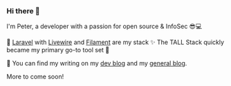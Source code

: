 ### Hi there 👋

I'm Peter, a developer with a passion for open source & InfoSec 😎💻

👷️ [Laravel](https://github.com/laravel/laravel) with [Livewire](https://github.com/livewire/livewire) and [Filament](https://github.com/filamentphp/filament) are my stack ✨️ The TALL Stack quickly became my primary go-to tool set 🤩️

💬 You can find my writing on my [dev blog](https://releasecandidate.dev) and my [general blog](https://peterthaleikis.com). 

More to come soon!
